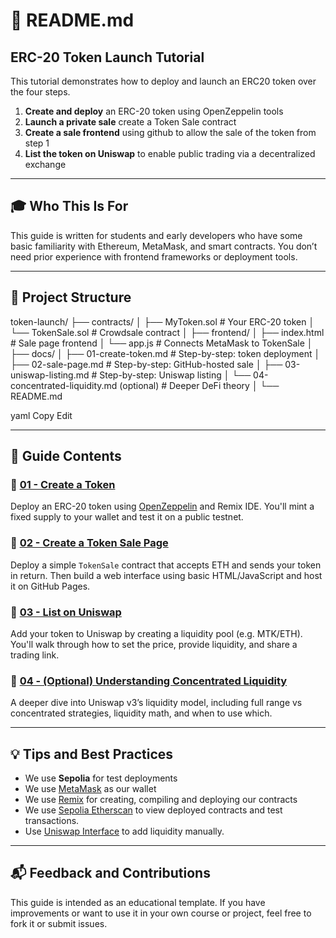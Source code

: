 # 📄 README.md

## ERC-20 Token Launch Tutorial

This tutorial demonstrates how to deploy and launch an ERC20 token over the four steps.

1. **Create and deploy** an ERC-20 token using OpenZeppelin tools
2. **Launch a private sale** create a Token Sale contract
3. **Create a sale frontend** using github to allow the sale of the token from step 1
3. **List the token on Uniswap** to enable public trading via a decentralized exchange

---

## 🎓 Who This Is For

This guide is written for students and early developers who have some basic familiarity with Ethereum, MetaMask, and smart contracts. You don’t need prior experience with frontend frameworks or deployment tools.

---

## 🧱 Project Structure

token-launch/ ├── contracts/ │ ├── MyToken.sol # Your ERC-20 token │ └── TokenSale.sol # Crowdsale contract │ ├── frontend/ │ ├── index.html # Sale page frontend │ └── app.js # Connects MetaMask to TokenSale │ ├── docs/ │ ├── 01-create-token.md # Step-by-step: token deployment │ ├── 02-sale-page.md # Step-by-step: GitHub-hosted sale │ ├── 03-uniswap-listing.md # Step-by-step: Uniswap listing │ └── 04-concentrated-liquidity.md (optional) # Deeper DeFi theory │ └── README.md

yaml
Copy
Edit

---

## 📘 Guide Contents

### 🔹 [01 - Create a Token](./docs/01-create-token.md)
Deploy an ERC-20 token using [OpenZeppelin](https://openzeppelin.com/contracts/) and Remix IDE. You'll mint a fixed supply to your wallet and test it on a public testnet.

### 🔹 [02 - Create a Token Sale Page](./docs/02-sale-page.md)
Deploy a simple `TokenSale` contract that accepts ETH and sends your token in return. Then build a web interface using basic HTML/JavaScript and host it on GitHub Pages.

### 🔹 [03 - List on Uniswap](./docs/03-uniswap-listing.md)
Add your token to Uniswap by creating a liquidity pool (e.g. MTK/ETH). You'll walk through how to set the price, provide liquidity, and share a trading link.

### 🔹 [04 - (Optional) Understanding Concentrated Liquidity](./docs/04-concentrated-liquidity.md)
A deeper dive into Uniswap v3’s liquidity model, including full range vs concentrated strategies, liquidity math, and when to use which.

---

## 💡 Tips and Best Practices

- We use **Sepolia** for test deployments
- We use [MetaMask](https://metamask.io) as our wallet
- We use [Remix](https://remix.ethereum.org) for creating, compiling and deploying our contracts
- We use [Sepolia Etherscan](https://sepolia.etherscan.io) to view deployed contracts and test transactions.
- Use [Uniswap Interface](https://app.uniswap.org) to add liquidity manually.

---

## 📬 Feedback and Contributions

This guide is intended as an educational template. If you have improvements or want to use it in your own course or project, feel free to fork it or submit issues.


